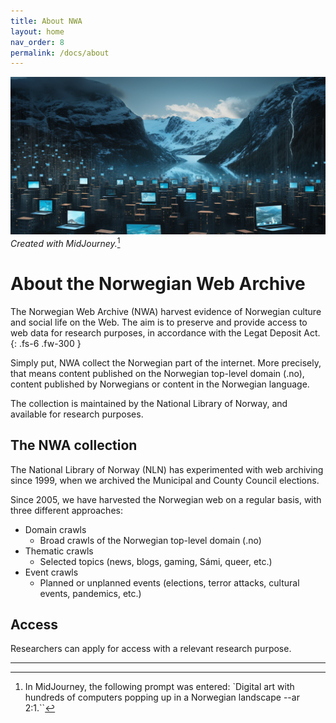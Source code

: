 ```yaml
---
title: About NWA
layout: home
nav_order: 8
permalink: /docs/about
---
```


![Digital_art_with_hundreds_of_computers_popping_up_in_a_Norwegian_landscape](./images/Digital_art_with_hundreds_of_computers_popping_up_in_a_N_c436b68a-f2b3-417a-a70b-d21f510e6c6f.png)
*Created with MidJourney.*[^1]

# About the Norwegian Web Archive
The Norwegian Web Archive (NWA) harvest evidence of Norwegian culture and social life on the Web. The aim is to preserve and provide access to web data for research purposes, in accordance with the Legat Deposit Act.
{: .fs-6 .fw-300 }

Simply put, NWA collect the Norwegian part of the internet. More precisely, that means content published on the Norwegian top-level domain (.no), content published by Norwegians or content in the Norwegian language.

The collection is maintained by the National Library of Norway, and available for research purposes.

## The NWA collection
The National Library of Norway (NLN) has experimented with web archiving since 1999, when we archived the Municipal and County Council elections.

Since 2005, we have harvested the Norwegian web on a regular basis, with three different approaches:
- Domain crawls
    - Broad crawls of the Norwegian top-level domain (.no)
- Thematic crawls
    - Selected topics (news, blogs, gaming, Sámi, queer, etc.)
- Event crawls
    - Planned or unplanned events (elections, terror attacks, cultural events, pandemics, etc.)

## Access
Researchers can apply for access with a relevant research purpose.


----

[^1]: In MidJourney, the following prompt was entered: `Digital art with hundreds of computers popping up in a Norwegian landscape --ar 2:1.``